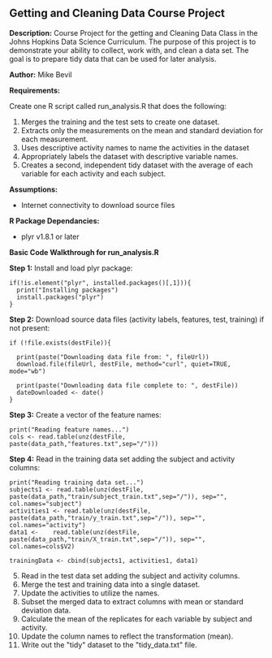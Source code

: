 Getting and Cleaning Data Course Project
----------------------------------------

**Description:** Course Project for the getting and Cleaning Data Class in the Johns Hopkins Data Science Curriculum. The purpose of this project is to demonstrate your ability to collect, work with, and clean a data set. The goal is to prepare tidy data that can be used for later analysis.

**Author:** Mike Bevil

**Requirements:** 

Create one R script called run_analysis.R that does the following: 

  1. Merges the training and the test sets to create one dataset. 
  2.  Extracts only the measurements on the mean and standard deviation for each measurement. 
  3.  Uses descriptive activity names to name the activities in the dataset 
  4.  Appropriately labels the dataset with descriptive variable names. 
  5. Creates a second, independent tidy dataset with the average of each variable for each activity and each subject.

**Assumptions:**

  * Internet connectivity to download source files

**R Package Dependancies:**
  
  * plyr v1.8.1 or later


**Basic Code Walkthrough for run_analysis.R**

  **Step 1:** Install and load plyr package:
  
    if(!is.element("plyr", installed.packages()[,1])){
      print("Installing packages")
      install.packages("plyr")
    }
  

  **Step 2:** Download source data files (activity labels, features, test, training) if not present:
  
    if (!file.exists(destFile)){
    
      print(paste("Downloading data file from: ", fileUrl))
      download.file(fileUrl, destFile, method="curl", quiet=TRUE, mode="wb")
      
      print(paste("Downloading data file complete to: ", destFile))
      dateDownloaded <- date()
    }
    
  **Step 3:** Create a vector of the feature names:
  
    print("Reading feature names...")
    cols <- read.table(unz(destFile, paste(data_path,"features.txt",sep="/")))
    
    
  **Step 4:** Read in the training data set adding the subject and activity columns:
  
    print("Reading training data set...")
    subjects1 <- read.table(unz(destFile, paste(data_path,"train/subject_train.txt",sep="/")), sep="", col.names="subject") 
    activities1 <- read.table(unz(destFile, paste(data_path,"train/y_train.txt",sep="/")), sep="", col.names="activity")
    data1 <-    read.table(unz(destFile, paste(data_path,"train/X_train.txt",sep="/")), sep="", col.names=cols$V2) 

    trainingData <- cbind(subjects1, activities1, data1)
    
    
  5. Read in the test data set adding the subject and activity columns.
  6. Merge the test and training data into a single dataset.
  7. Update the activities to utilize the names.
  8. Subset the merged data to extract columns with mean or standard deviation data.
  9. Calculate the mean of the replicates for each variable by subject and activity.
  10. Update the column names to reflect the transformation (mean).
  11. Write out the "tidy" dataset to the "tidy_data.txt" file.





